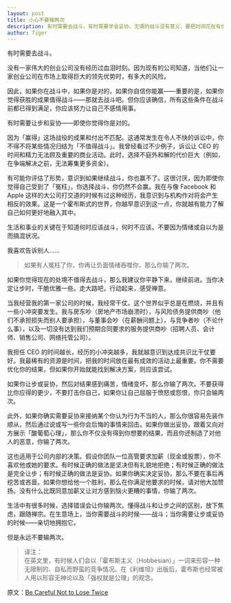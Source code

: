 ```yaml
---
layout: post
title: 小心不要输两次
description: 有时需要去战斗，有时需要学会妥协。无谓的战斗没有意义，要把时间花在有价值的事情上。一旦决定放弃，那就愉快地接受，否则你就失去了两次。
author: Tiger
---
```


有时需要去战斗。

没有一家伟大的创业公司没有经历过血泪时刻。因为现有的公司知道，当他们让一家创业公司在市场上取得巨大的领先优势时，有多大的风险。

因此，如果你在战斗中，如果你是对的，如果你自信你能赢——重要的是，如果你觉得获胜的成果值得战斗——那就去战斗吧。但你应该确信，所有这些条件在战斗前都已得到满足，你应该努力让自己不感情用事。

有时需要让步和妥协——即使你觉得你是对的。

因为「赢得」这场战役的成果和付出不匹配。这通常发生在令人不快的诉讼中，你不得不将某些情况归结为「不值得战斗」。我曾经看过不少例子，诉讼让 CEO 的时间和精力无法顾及重要的商业活动。此时，选择不庭外和解的代价巨大（例如，在争端解决之前，无法筹集更多资金）。

有可能你评估了形势，意识到如果继续战斗，你也赢不了。这很讨厌，因为即使你觉得自己受到了「冤枉」，你选择战斗，你仍然不会赢。我在与像 Facebook 和 Apple 这样的大公司打交道的时候有过这种经历，我意识到与机构作对将会产生相反的效果。这是一个霍布斯式的世界，你越早意识到这一点，你就越有能力了解自己如何更好地融入其中。

生活和事业的关键在于知道何时应该战斗，何时不应该。不要因为情绪或自以为是而搞混状况。

我喜欢告诉别人……

> 如果有人冤枉了你，你再让负面情绪吞噬你，那么你输了两次。

如果你觉得现在的处境不值得去战斗，那么我建议你平静下来，继续前进。当你决定让步时，干脆优雅一些。走大路吧，行动起来，感受禅意。

当我经营我的第一家公司的时候，我经常干仗。这个世界似乎总是在燃烧，并且有一些小冲突要发生。我与房东吵（房地产市场崩溃时），与风险债务提供商吵（他们不承担损失而别人要承担），与董事会吵（在薪酬问题上），与竞争者吵（不论什么事），以及一切没有达到我们预期合同要求的服务提供商吵（招聘人员、会计师、销售公司、网络托管公司）。

我担任 CEO 的时间越长，经历的小冲突越多，我就越意识到达成共识比干仗要好。我最稀有的资源是时间，把我的时间放在最有成效的活动上最重要。你不需要优化你的结果，但如果你开始就能找到解决方案，则应该尝试。

如果你让步或妥协，然后对结果感到痛苦，情绪变坏，那么你输了两次。不要获得比你应得的更少，不要打击你自己，如果你让自己屈服于愤怒或怨恨，你只会输两次。

此外，如果你确实需要妥协来接纳某个你认为行为不当的人，那么你很容易先装作顺从，然后通过说或写一些你会后悔的事情来回击。如果你做出妥协，跟着又向对方展示「酸葡萄心理」，那么你不仅没有得到你想要的结果，而且你还制造了对他人的恶意，你输了两次。

这也适用于公司内部的决策。假设你团队一位高管要求加薪（现金或股票），你不喜欢他或她的要求。有时候正确的做法是坚决但有礼貌地拒绝；有时候正确的做法是完全让步；有时候正确的做法是妥协。如果你确实决定妥协，那么不要在事后再挖苦或吝啬。如果你想给他一个胜利，那么在你满足他要求的时候，请对他大加赞扬。没有什么比既同意加薪又让对方感到恼火更糟的事情，你输了两次。

生活中有很多时候，选择错误会让你输两次。懂得战斗和让步之间的区别，放下焦虑，跟随禅宗。在生意场上，当你需要战斗的时候——战斗；当你需要让步或妥协的时候——亲切地拥抱它。

但是永远不要输两次。

> 译注：  
> 在英文里，有时候人们会以「霍布斯主义（Hobbesian）」一词来形容一种无限制的、自私而野蛮的竞争情况。在《利维坦》出版后，霍布斯也经常被人用以形容无神论以及「强权就是公理」的观念。

原文：[Be Careful Not to Lose Twice](https://bothsidesofthetable.com/be-careful-not-to-lose-twice-fc544e345dc2)
